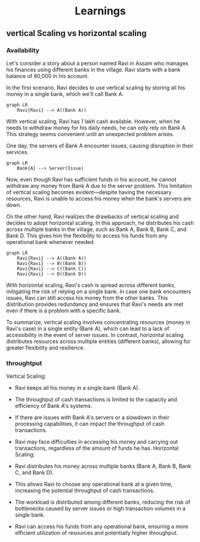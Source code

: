 <h1 align="center"> Learnings</h1>


## vertical Scaling  vs horizontal scaling

### Availability

Let's consider a story about a person named Ravi in Assam who manages his finances using different banks in the village. Ravi starts with a bank balance of 80,000 in his account.

In the first scenario, Ravi decides to use vertical scaling by storing all his money in a single bank, which we'll call Bank A.

```mermaid
graph LR
    Ravi{Ravi} --> A((Bank A))
```

With vertical scaling, Ravi has 1 lakh cash available. However, when he needs to withdraw money for his daily needs, he can only rely on Bank A. This strategy seems convenient until an unexpected problem arises.

One day, the servers of Bank A encounter issues, causing disruption in their services. 

```mermaid
graph LR
    Bank{A} --> Server(Issue)
```

Now, even though Ravi has sufficient funds in his account, he cannot withdraw any money from Bank A due to the server problem. This limitation of vertical scaling becomes evident—despite having the necessary resources, Ravi is unable to access his money when the bank's servers are down.

On the other hand, Ravi realizes the drawbacks of vertical scaling and decides to adopt horizontal scaling. In this approach, he distributes his cash across multiple banks in the village, such as Bank A, Bank B, Bank C, and Bank D. This gives him the flexibility to access his funds from any operational bank whenever needed.


```mermaid
graph LR
    Ravi{Ravi} --> A((Bank A))
    Ravi{Ravi} --> B((Bank B))
    Ravi{Ravi} --> C((Bank C))
    Ravi{Ravi} --> D((Bank D))
```


With horizontal scaling, Ravi's cash is spread across different banks, mitigating the risk of relying on a single bank. In case one bank encounters issues, Ravi can still access his money from the other banks. This distribution provides redundancy and ensures that Ravi's needs are met even if there is a problem with a specific bank.

To summarize, vertical scaling involves concentrating resources (money in Ravi's case) in a single entity (Bank A), which can lead to a lack of accessibility in the event of server issues. In contrast, horizontal scaling distributes resources across multiple entities (different banks), allowing for greater flexibility and resilience.

### throughtput

Vertical Scaling:

* Ravi keeps all his money in a single bank (Bank A).
* The throughput of cash transactions is limited to the capacity and efficiency of Bank A's systems.
* If there are issues with Bank A's servers or a slowdown in their processing capabilities, it can impact the throughput of cash transactions.
* Ravi may face difficulties in accessing his money and carrying out transactions, regardless of the amount of funds he has.
Horizontal Scaling:

* Ravi distributes his money across multiple banks (Bank A, Bank B, Bank C, and Bank D).
* This allows Ravi to choose any operational bank at a given time, increasing the potential throughput of cash transactions.
* The workload is distributed among different banks, reducing the risk of bottlenecks caused by server issues or high transaction volumes in a single bank.
* Ravi can access his funds from any operational bank, ensuring a more efficient utilization of resources and potentially higher throughput.